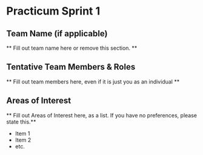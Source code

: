 # Practicum Sprint 1
## Team Name (if applicable)
** Fill out team name here or remove this section. **

## Tentative Team Members & Roles
** Fill out team members here, even if it is just you as an individual **

## Areas of Interest
** Fill out Areas of Interest here, as a list. If you have no preferences, please state this.**
* Item 1
* Item 2
* etc.
